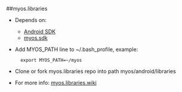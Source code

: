 ##myos.libraries

* Depends on:
  * [Android SDK](http://developer.android.com/sdk/index.html)
  * [myos.sdk](https://github.com/amraboelela/myos.sdk)
  
* Add MYOS_PATH line to ~/.bash_profile, example:

        export MYOS_PATH=~/myos
        
* Clone or fork myos.libraries repo into path myos/android/libraries
* For more info:
[myos.libraries.wiki](https://github.com/amraboelela/myos.libraries/wiki)
